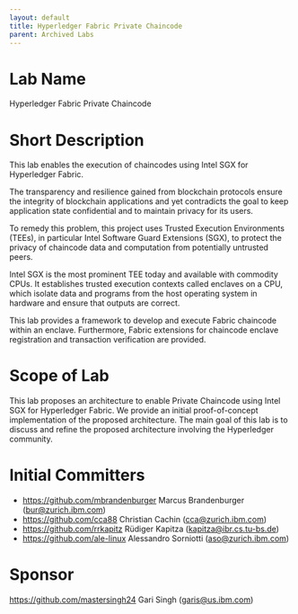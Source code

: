 ```yaml
---
layout: default
title: Hyperledger Fabric Private Chaincode
parent: Archived Labs
---
```

# Lab Name
Hyperledger Fabric Private Chaincode

# Short Description
This lab enables the execution of chaincodes using Intel SGX for
Hyperledger Fabric.

The transparency and resilience gained from blockchain protocols ensure the
integrity of blockchain applications and yet contradicts the goal to keep
application state confidential and to maintain privacy for its users.

To remedy this problem, this project uses Trusted Execution Environments
(TEEs), in particular Intel Software Guard Extensions (SGX), to protect the
privacy of chaincode data and computation from potentially untrusted peers.

Intel SGX is the most prominent TEE today and available with commodity CPUs.
It establishes trusted execution contexts called enclaves on a CPU, which
isolate data and programs from the host operating system in hardware and
ensure that outputs are correct.

This lab provides a framework to develop and execute Fabric chaincode
within an enclave.  Furthermore, Fabric extensions for chaincode enclave
registration and transaction verification are provided.

# Scope of Lab
This lab proposes an architecture to enable Private Chaincode
using Intel SGX for Hyperledger Fabric.  We provide an initial
proof-of-concept implementation of the proposed architecture. The main goal of
this lab is to discuss and refine the proposed architecture involving
the Hyperledger community.

# Initial Committers
- https://github.com/mbrandenburger Marcus Brandenburger (bur@zurich.ibm.com)
- https://github.com/cca88 Christian Cachin (cca@zurich.ibm.com)
- https://github.com/rrkapitz Rüdiger Kapitza (kapitza@ibr.cs.tu-bs.de)
- https://github.com/ale-linux Alessandro Sorniotti (aso@zurich.ibm.com)

# Sponsor
https://github.com/mastersingh24 Gari Singh (garis@us.ibm.com)
